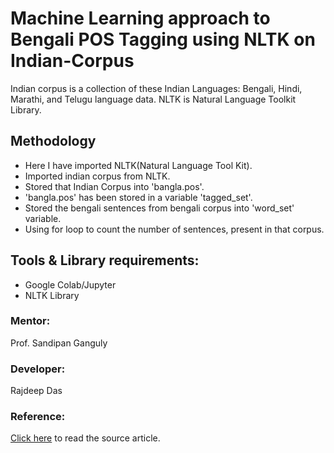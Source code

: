 # Machine Learning approach to Bengali POS Tagging using NLTK on Indian-Corpus

Indian corpus is a collection of these Indian Languages: Bengali, Hindi, Marathi, and Telugu language data. 
NLTK is Natural Language Toolkit Library.

## Methodology

- Here I have imported NLTK(Natural Language Tool Kit). 
- Imported indian corpus from NLTK.
- Stored that Indian Corpus into 'bangla.pos'. 
- 'bangla.pos' has been stored in a variable 'tagged_set'.
- Stored the bengali sentences from bengali corpus into 'word_set' variable.
- Using for loop to count the number of sentences, present in that corpus. 

## Tools & Library requirements:
- Google Colab/Jupyter
- NLTK Library

### Mentor:
Prof. Sandipan Ganguly

### Developer:
Rajdeep Das

### Reference:
[Click here](https://medium.com/analytics-vidhya/bengali-pos-part-of-speech-tagging-using-indian-corpus-e85f47d3ad65) to read the source article.
